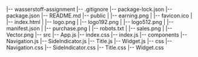 |-- wasserstoff-assignment
    |-- .gitignore
    |-- package-lock.json
    |-- package.json
    |-- README.md
    |-- public
    |   |-- earning.png
    |   |-- favicon.ico
    |   |-- index.html
    |   |-- logo.png
    |   |-- logo192.png
    |   |-- logo512.png
    |   |-- manifest.json
    |   |-- purchase.png
    |   |-- robots.txt
    |   |-- sales.png
    |   |-- Vector.png
    |-- src
        |-- App.js
        |-- index.css
        |-- index.js
        |-- components
            |-- Navigation.js
            |-- SideIndicator.js
            |-- Title.js
            |-- Widget.js
            |-- css
                |-- Navigation.css
                |-- SideIndicator.css
                |-- Title.css
                |-- Widget.css
